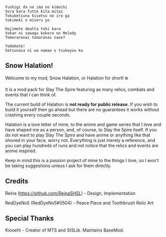 ```
Fushigi da ne ima no kimochi
Sora kara futte kita mitai
Tokubetsuna kisetsu no iro ga
tokimeki o miseru yo

Hajimete deatta toki kara
Yokan ni sawagu kokoro no Melody
Tomerarenai tomaranai naze?

Todokete!
Setsunasa ni wa namae o tsukeyou ka
```

## Snow Halation!

Welcome to my mod, Snow Halation, or Halation for short! :snowflake:

It is a mod pack for Slay The Spire featuring as many relics, combats and events that I can think of. 

The current build of Halation is **not ready for public release.** If you wish to build it yourself then go ahead but there are no guarantees it works without crashing every couple seconds.

Halation is a love letter of mine, to the anime and game series that I love and have shaped me as a person, and, of course, to Slay the Spire itself. If you do not want to play Slay The Spire and have anime or anything like that shoved in your face, worry not. Everything is just merely a reference, and you can play hundreds of runs and not notice that the relics and events are anime inspired.

Keep in mind this is a passion project of mine to the things I love, so I won't be taking suggestions unless I ask for them directly.

## Credits

Reina (https://github.com/ReinaSHSL) - Design, Implementation

RedDyeNo5 (RedDyeNo5#0504) - Peace Piece and Toothbrush Relic Art

## Special Thanks

Kiooeht - Creator of MTS and StSLib. Maintains BaseMod.
